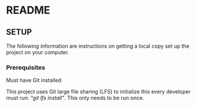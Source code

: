 # README

## SETUP
The following information are instructions on getting a local copy set up the project on your computer. 

### Prerequisites
Must have Git installed

This project uses Git large file sharing (LFS) to initialize this every developer must run: *"git lfs install"*.
This only needs to be run once.
